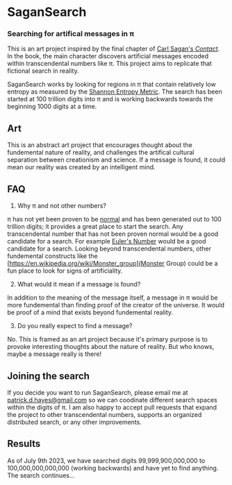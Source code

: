 # SaganSearch

### Searching for artifical messages in π

This is an art project inspired by the final chapter of [Carl Sagan's *Contact*](https://en.wikipedia.org/wiki/Contact_(novel)). In the book, the main character discovers artificial messages encoded within transcendental numbers like π. This project aims to replicate that fictional search in reality.

SaganSearch works by looking for regions in π that contain relatively low entropy as measured by the [Shannon Entropy Metric](https://en.wikipedia.org/wiki/Entropy_(information_theory)). The search has been started at 100 trillion digits into π and is working backwards towards the beginning 1000 digits at a time.

## Art

This is an abstract art project that encourages thought about the fundemental nature of reality, and challenges the artifical cultural separation between creationism and science. If a message is found, it could mean our reality was created by an intelligent mind. 

## FAQ

1. Why π and not other numbers?

π has not yet been proven to be [normal](https://en.wikipedia.org/wiki/Normal_number) and has been generated out to 100 trillion digits; it provides a great place to start the search. Any transcendental number that has not been proven normal would be a good candidate for a search. For example [Euler's Number](https://en.wikipedia.org/wiki/E_(mathematical_constant)) would be a good candidate for a search. Looking beyond transcendental numbers, other fundemental constructs like the [https://en.wikipedia.org/wiki/Monster_group](Monster Group) could be a fun place to look for signs of artificiality.

2. What would it mean if a message is found?

In addition to the meaning of the message itself, a message in π would be more fundemental than finding proof of the creator of the universe. It would be proof of a mind that exists beyond fundemental reality. 

3. Do you really expect to find a message?

No. This is framed as an art project because it's primary purpose is to provoke interesting thoughts about the nature of reality. But who knows, maybe a message really is there!

## Joining the search

If you decide you want to run SaganSearch, please email me at patrick.d.hayes@gmail.com so we can coodinate different search spaces within the digits of π.  I am also happy to accept pull requests that expand the project to other transcendental numbers, supports an organized distributed search, or any other improvements.

## Results

As of July 9th 2023, we have searched digits 99,999,900,000,000 to 100,000,000,000,000 (working backwards) and have yet to find anything. The search continues...
